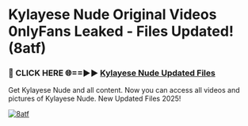 # Kylayese Nude Original Videos 0nlyFans Leaked - Files Updated! (8atf)

<h3>🔴 CLICK HERE 🌐==►► <a href="https://tinyurl.com/5h6xmrr3" rel="nofollow">Kylayese Nude Updated Files</a></h3>

Get Kylayese Nude and all content. Now you can access all videos and pictures of Kylayese Nude. New Updated Files 2025!

[![8atf](https://i.imgur.com/KVD873Z.gif)](https://tinyurl.com/5h6xmrr3)

